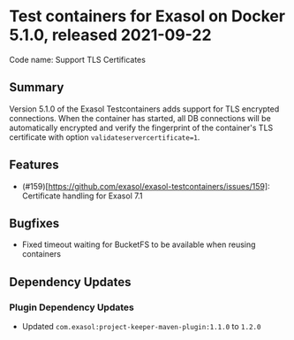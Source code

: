 # Test containers for Exasol on Docker 5.1.0, released 2021-09-22

Code name: Support TLS Certificates

## Summary

Version 5.1.0 of the Exasol Testcontainers adds support for TLS encrypted connections. When the container has started, all DB connections will be automatically encrypted and verify the fingerprint of the container's TLS certificate with option `validateservercertificate=1`.

## Features

* (#159)[https://github.com/exasol/exasol-testcontainers/issues/159]: Certificate handling for Exasol 7.1

## Bugfixes

* Fixed timeout waiting for BucketFS to be available when reusing containers

## Dependency Updates

### Plugin Dependency Updates

* Updated `com.exasol:project-keeper-maven-plugin:1.1.0` to `1.2.0`
